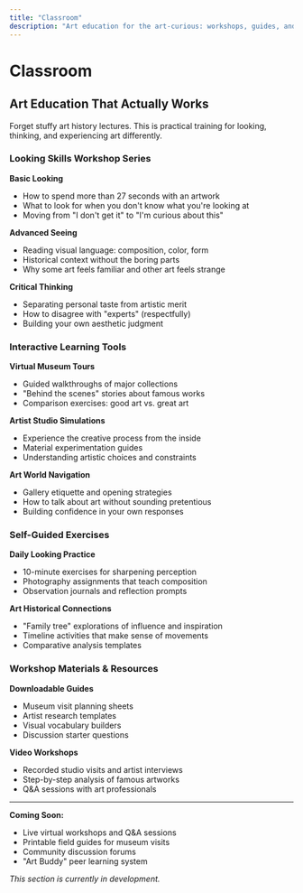 ```yaml
---
title: "Classroom"
description: "Art education for the art-curious: workshops, guides, and exercises that change how you see"
---
```


# Classroom

## Art Education That Actually Works

Forget stuffy art history lectures. This is practical training for looking, thinking, and experiencing art differently.

### Looking Skills Workshop Series

**Basic Looking**
- How to spend more than 27 seconds with an artwork
- What to look for when you don't know what you're looking at
- Moving from "I don't get it" to "I'm curious about this"

**Advanced Seeing**
- Reading visual language: composition, color, form
- Historical context without the boring parts
- Why some art feels familiar and other art feels strange

**Critical Thinking**
- Separating personal taste from artistic merit
- How to disagree with "experts" (respectfully)
- Building your own aesthetic judgment

### Interactive Learning Tools

**Virtual Museum Tours**
- Guided walkthroughs of major collections
- "Behind the scenes" stories about famous works
- Comparison exercises: good art vs. great art

**Artist Studio Simulations**
- Experience the creative process from the inside
- Material experimentation guides
- Understanding artistic choices and constraints

**Art World Navigation**
- Gallery etiquette and opening strategies  
- How to talk about art without sounding pretentious
- Building confidence in your own responses

### Self-Guided Exercises

**Daily Looking Practice**
- 10-minute exercises for sharpening perception
- Photography assignments that teach composition
- Observation journals and reflection prompts

**Art Historical Connections**
- "Family tree" explorations of influence and inspiration
- Timeline activities that make sense of movements
- Comparative analysis templates

### Workshop Materials & Resources

**Downloadable Guides**
- Museum visit planning sheets
- Artist research templates  
- Visual vocabulary builders
- Discussion starter questions

**Video Workshops**
- Recorded studio visits and artist interviews
- Step-by-step analysis of famous artworks
- Q&A sessions with art professionals

---

**Coming Soon:**
- Live virtual workshops and Q&A sessions
- Printable field guides for museum visits
- Community discussion forums
- "Art Buddy" peer learning system

*This section is currently in development.*
